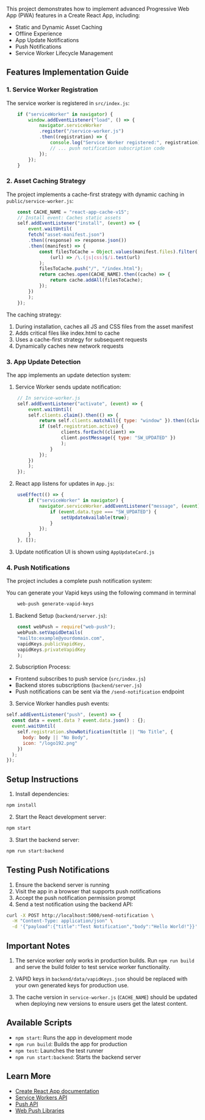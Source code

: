 This project demonstrates how to implement advanced Progressive Web App (PWA) features in a Create React App, including:
- Static and Dynamic Asset Caching
- Offline Experience
- App Update Notifications
- Push Notifications
- Service Worker Lifecycle Management

## Features Implementation Guide

### 1. Service Worker Registration

The service worker is registered in `src/index.js`:

```javascript
    if ("serviceWorker" in navigator) {
        window.addEventListener("load", () => {
            navigator.serviceWorker
            .register("/service-worker.js")
            .then((registration) => {
                console.log("Service Worker registered:", registration);
                // ... push notification subscription code
            });
        });
    }
```

### 2. Asset Caching Strategy

The project implements a cache-first strategy with dynamic caching in `public/service-worker.js`:

```javascript
    const CACHE_NAME = "react-app-cache-v15";
    // Install event: Caches static assets
    self.addEventListener("install", (event) => {
        event.waitUntil(
        fetch("asset-manifest.json")
        .then((response) => response.json())
        .then((manifest) => {
            const filesToCache = Object.values(manifest.files).filter(
                (url) => /\.(js|css)$/i.test(url)
            );
            filesToCache.push("/", "/index.html");
            return caches.open(CACHE_NAME).then((cache) => {
                return cache.addAll(filesToCache);
            });
        })
        );
    });
```

The caching strategy:
1. During installation, caches all JS and CSS files from the asset manifest
2. Adds critical files like index.html to cache
3. Uses a cache-first strategy for subsequent requests
4. Dynamically caches new network requests

### 3. App Update Detection

The app implements an update detection system:

1. Service Worker sends update notification:

```javascript
    // In service-worker.js
    self.addEventListener("activate", (event) => {
        event.waitUntil(
        self.clients.claim().then(() => {
            return self.clients.matchAll({ type: "window" }).then((clients) => {
            if (self.registration.active) {
                    clients.forEach((client) =>
                    client.postMessage({ type: "SW_UPDATED" })
                    );
                }
            });
        })
        );
    });
```

2. React app listens for updates in `App.js`:

```javascript
    useEffect(() => {
        if ("serviceWorker" in navigator) {
            navigator.serviceWorker.addEventListener("message", (event) => {
                if (event.data.type === "SW_UPDATED") {
                    setUpdateAvailable(true);
                }
            });
        }
    }, []);
```


3. Update notification UI is shown using `AppUpdateCard.js`

### 4. Push Notifications

The project includes a complete push notification system:

You can generate your Vapid keys using the following command in terminal

```bash
    web-push generate-vapid-keys
```

1. Backend Setup (`backend/server.js`):

```javascript
    const webPush = require("web-push");
    webPush.setVapidDetails(
    "mailto:example@yourdomain.com",
    vapidKeys.publicVapidKey,
    vapidKeys.privateVapidKey
    );
```

2. Subscription Process:
- Frontend subscribes to push service (`src/index.js`)
- Backend stores subscriptions (`backend/server.js`)
- Push notifications can be sent via the `/send-notification` endpoint


3. Service Worker handles push events:

```javascript
self.addEventListener("push", (event) => {
  const data = event.data ? event.data.json() : {};
  event.waitUntil(
    self.registration.showNotification(title || "No Title", {
      body: body || "No Body",
      icon: "/logo192.png"
    })
  );
});
```

## Setup Instructions

1. Install dependencies:

```bash
npm install
```

2. Start the React development server:

```bash
npm start
```

3. Start the backend server:

```bash
npm run start:backend
```

## Testing Push Notifications

1. Ensure the backend server is running
2. Visit the app in a browser that supports push notifications
3. Accept the push notification permission prompt
4. Send a test notification using the backend API:

```bash
curl -X POST http://localhost:5000/send-notification \
  -H "Content-Type: application/json" \
  -d '{"payload":{"title":"Test Notification","body":"Hello World!"}}'
```

## Important Notes

1. The service worker only works in production builds. Run `npm run build` and serve the build folder to test service worker functionality.

2. VAPID keys in `backend/data/vapidKeys.json` should be replaced with your own generated keys for production use.

3. The cache version in `service-worker.js` (`CACHE_NAME`) should be updated when deploying new versions to ensure users get the latest content.

## Available Scripts

- `npm start`: Runs the app in development mode
- `npm run build`: Builds the app for production
- `npm test`: Launches the test runner
- `npm run start:backend`: Starts the backend server

## Learn More

- [Create React App documentation](https://facebook.github.io/create-react-app/docs/getting-started)
- [Service Workers API](https://developer.mozilla.org/en-US/docs/Web/API/Service_Worker_API)
- [Push API](https://developer.mozilla.org/en-US/docs/Web/API/Push_API)
- [Web Push Libraries](https://github.com/web-push-libs/web-push)